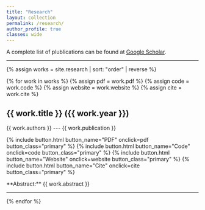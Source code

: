 ```yaml
---
title: "Research"
layout: collection
permalink: /research/
author_profile: true
classes: wide
---
```


A complete list of plublications can be found at [Google Scholar](https://scholar.google.com/citations?hl=en&user=QuFhQt0AAAAJ).

---

{% assign works = site.research | sort: "order" | reverse %}

{% for work in works %}
  {% assign pdf = work.pdf %}
  {% assign code = work.code %}
  {% assign website = work.website %}
  {% assign cite = work.cite %}
  <h2> {{ work.title }} ({{ work.year }}) </h2>
  {{ work.authors }} --- {{ work.publication }}
  <p float="left">
    {% include button.html button_name="PDF" onclick=pdf button_class="primary" %}
    {% include button.html button_name="Code" onclick=code button_class="primary" %}
    {% include button.html button_name="Website" onclick=website button_class="primary" %}
    {% include button.html button_name="Cite" onclick=cite button_class="primary" %}
  </p>
  **Abstract:** {{ work.abstract }}

  ---
{% endfor %}

